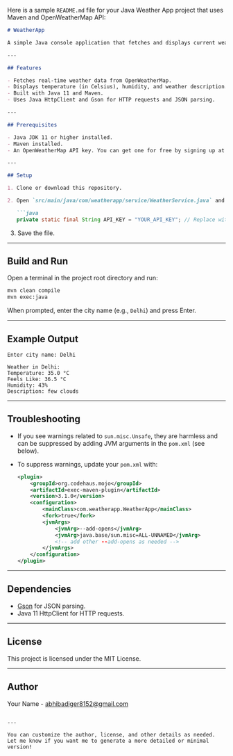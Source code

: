Here is a sample `README.md` file for your Java Weather App project that uses Maven and OpenWeatherMap API:

```markdown
# WeatherApp

A simple Java console application that fetches and displays current weather information for a given city using the OpenWeatherMap API.

---

## Features

- Fetches real-time weather data from OpenWeatherMap.
- Displays temperature (in Celsius), humidity, and weather description.
- Built with Java 11 and Maven.
- Uses Java HttpClient and Gson for HTTP requests and JSON parsing.

---

## Prerequisites

- Java JDK 11 or higher installed.
- Maven installed.
- An OpenWeatherMap API key. You can get one for free by signing up at [https://openweathermap.org/api](https://openweathermap.org/api).

---

## Setup

1. Clone or download this repository.

2. Open `src/main/java/com/weatherapp/service/WeatherService.java` and replace the placeholder API key:

   ```java
   private static final String API_KEY = "YOUR_API_KEY"; // Replace with your actual API key
   ```

3. Save the file.

---

## Build and Run

Open a terminal in the project root directory and run:

```bash
mvn clean compile
mvn exec:java
```

When prompted, enter the city name (e.g., `Delhi`) and press Enter.

---

## Example Output

```
Enter city name: Delhi

Weather in Delhi:
Temperature: 35.0 °C
Feels Like: 36.5 °C
Humidity: 43%
Description: few clouds
```

---

## Troubleshooting

- If you see warnings related to `sun.misc.Unsafe`, they are harmless and can be suppressed by adding JVM arguments in the `pom.xml` (see below).

- To suppress warnings, update your `pom.xml` with:

  ```xml
  <plugin>
      <groupId>org.codehaus.mojo</groupId>
      <artifactId>exec-maven-plugin</artifactId>
      <version>3.1.0</version>
      <configuration>
          <mainClass>com.weatherapp.WeatherApp</mainClass>
          <fork>true</fork>
          <jvmArgs>
              <jvmArg>--add-opens</jvmArg>
              <jvmArg>java.base/sun.misc=ALL-UNNAMED</jvmArg>
              <!-- add other --add-opens as needed -->
          </jvmArgs>
      </configuration>
  </plugin>
  ```

---

## Dependencies

- [Gson](https://github.com/google/gson) for JSON parsing.
- Java 11 HttpClient for HTTP requests.

---

## License

This project is licensed under the MIT License.

---

## Author

Your Name - abhibadiger8152@gmail.com
```

---

You can customize the author, license, and other details as needed. Let me know if you want me to generate a more detailed or minimal version!